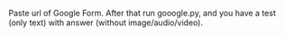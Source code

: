 Paste url of Google Form. After that run gooogle.py, and you have a test (only text) with answer (without image/audio/video).

